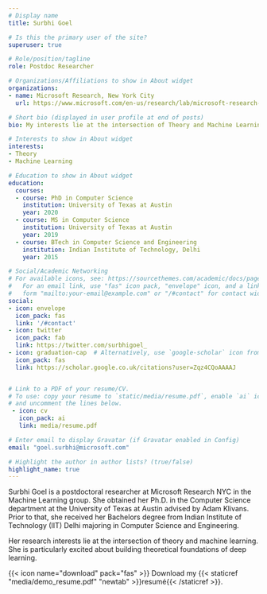 ```yaml
---
# Display name
title: Surbhi Goel

# Is this the primary user of the site?
superuser: true

# Role/position/tagline
role: Postdoc Researcher

# Organizations/Affiliations to show in About widget
organizations:
- name: Microsoft Research, New York City
  url: https://www.microsoft.com/en-us/research/lab/microsoft-research-new-york/

# Short bio (displayed in user profile at end of posts)
bio: My interests lie at the intersection of Theory and Machine Learning, specifically deep learning theory.

# Interests to show in About widget
interests:
- Theory
- Machine Learning

# Education to show in About widget
education:
  courses:
  - course: PhD in Computer Science
    institution: University of Texas at Austin
    year: 2020
  - course: MS in Computer Science
    institution: University of Texas at Austin
    year: 2019
  - course: BTech in Computer Science and Engineering
    institution: Indian Institute of Technology, Delhi
    year: 2015

# Social/Academic Networking
# For available icons, see: https://sourcethemes.com/academic/docs/page-builder/#icons
#   For an email link, use "fas" icon pack, "envelope" icon, and a link in the
#   form "mailto:your-email@example.com" or "/#contact" for contact widget.
social:
- icon: envelope
  icon_pack: fas
  link: '/#contact'
- icon: twitter
  icon_pack: fab
  link: https://twitter.com/surbhigoel_
- icon: graduation-cap  # Alternatively, use `google-scholar` icon from `ai` icon pack
  icon_pack: fas
  link: https://scholar.google.co.uk/citations?user=Zqz4CQoAAAAJ


# Link to a PDF of your resume/CV.
# To use: copy your resume to `static/media/resume.pdf`, enable `ai` icons in `params.toml`, 
# and uncomment the lines below.
 - icon: cv
   icon_pack: ai
   link: media/resume.pdf

# Enter email to display Gravatar (if Gravatar enabled in Config)
email: "goel.surbhi@microsoft.com"

# Highlight the author in author lists? (true/false)
highlight_name: true
---
```


Surbhi Goel is a postdoctoral researcher at Microsoft Research NYC in the Machine Learning group. She obtained her Ph.D. in the Computer Science department at the University of Texas at Austin advised by Adam Klivans. Prior to that, she received her Bachelors degree from Indian Institute of Technology (IIT) Delhi majoring in Computer Science and Engineering.

Her research interests lie at the intersection of theory and machine learning. She is particularly excited about building theoretical foundations of deep learning.

{{< icon name="download" pack="fas" >}} Download my {{< staticref "media/demo_resume.pdf" "newtab" >}}resumé{{< /staticref >}}.

